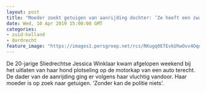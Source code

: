 ```yaml
---
layout: post
title: "Moeder zoekt getuigen van aanrijding dochter: ‘Ze heeft een zware hersenschudding’"
date: Wed, 10 Apr 2019 15:00:00 GMT
categories: 
- zuid-holland 
- dordrecht 
feature_image: "https://images1.persgroep.net/rcs/RKugq0EfEvkUhwOvv4OqoSbCwxQ/diocontent/145238053/_fitwidth/400/?appId=21791a8992982cd8da851550a453bd7f&quality=0.7"
---
```


De 20-jarige Sliedrechtse Jessica Winklaar kwam afgelopen weekend bij het uitlaten van haar hond plotseling op de motorkap van een auto terecht. De dader van de aanrijding ging er volgens haar vluchtig vandoor. Haar moeder is op zoek naar getuigen. ‘Zonder kan de politie niets’.
